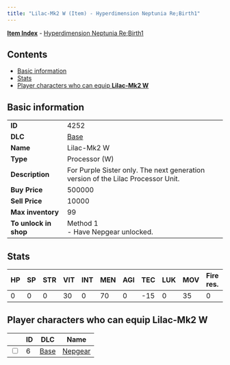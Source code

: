 ```yaml
---
title: "Lilac-Mk2 W (Item) - Hyperdimension Neptunia Re;Birth1"
---
```


[**Item Index**](/neptunia/rb1/item/index.html) - [Hyperdimension Neptunia Re;Birth1](/neptunia/rb1)

## Contents

- [Basic information](#basic-information)
- [Stats](#stats)
- [Player characters who can equip **Lilac-Mk2 W**](#player-characters-who-can-equip-lilac-mk2-w)

## Basic information

|   |   |
| -- | -- |
| **ID** | 4252 |
| **DLC** | [Base](/neptunia/rb1/dlc/1-base.html) |
| **Name** | Lilac-Mk2 W |
| **Type** | Processor (W) |
| **Description** | For Purple Sister only. The next generation version of the Lilac Processor Unit. |
| **Buy Price** | 500000 |
| **Sell Price** | 10000 |
| **Max inventory** | 99 |
| **To unlock in shop** | Method 1<br />- Have Nepgear unlocked. |

## Stats

| HP | SP | STR | VIT | INT | MEN | AGI | TEC | LUK | MOV | Fire res. | Ice res. | Wind res. | Lightning res. |
| -- | -- | --- | --- | --- | --- | --- | --- | --- | --- | --------- | -------- | --------- | -------------- |
| 0 | 0 | 0 | 30 | 0 | 70 | 0 | -15 | 0 | 35 | 0 | 0 | 0 | 0 |

## Player characters who can equip **Lilac-Mk2 W**

|    | ID | DLC | Name |
| -- | -- | --- | ---- |
| <input type="checkbox" id="rb1-player-1-6" class="trackbox" /> | 6 | [Base](/neptunia/rb1/dlc/1-base.html) | [Nepgear](/neptunia/rb1/player/1-6-nepgear.html) |